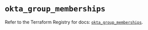# `okta_group_memberships`

Refer to the Terraform Registry for docs: [`okta_group_memberships`](https://registry.terraform.io/providers/okta/okta/4.13.1/docs/resources/group_memberships).
